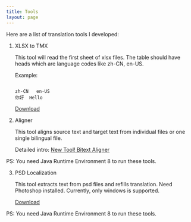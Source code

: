 ```yaml
---
title: Tools
layout: page
---
```


Here are a list of translation tools I developed:


1. XLSX to TMX

	This tool will read the first sheet of xlsx files. The table should have heads which are language codes like zh-CN, en-US.

	Example:

	```

	zh-CN	en-US
	你好	Hello
	```
	
	[Download](https://github.com/xulihang/Translation-Tools/releases/download/v1.0/XLSXToTMX.jar)
	
2. Aligner

	This tool aligns source text and target text from individual files or one single bilingual file.

	Detailed intro: [New Tool! Bitext Aligner](/new-tool-bitext-aligner/)
	
	
PS: You need Java Runtime Environment 8 to run these tools.

3. PSD Localization

	This tool extracts text from psd files and refills translation. Need Photoshop installed. Currently, only windows is supported.

	[Download](https://github.com/xulihang/Translation-Tools/releases/download/v1.0/PSDLocalization.zip)
	
	
PS: You need Java Runtime Environment 8 to run these tools.

